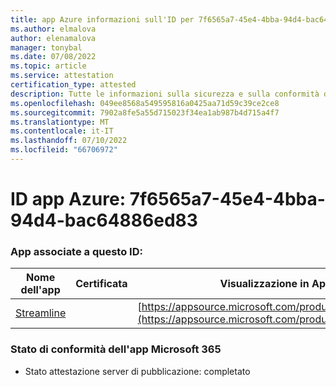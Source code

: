 ```yaml
---
title: app Azure informazioni sull'ID per 7f6565a7-45e4-4bba-94d4-bac64886ed83
ms.author: elmalova
author: elenamalova
manager: tonybal
ms.date: 07/08/2022
ms.topic: article
ms.service: attestation
certification_type: attested
description: Tutte le informazioni sulla sicurezza e sulla conformità disponibili per 7f6565a7-45e4-4bba-94d4-bac64886ed83.
ms.openlocfilehash: 049ee8568a549595816a0425aa71d59c39ce2ce8
ms.sourcegitcommit: 7902a8fe5a55d715023f34ea1ab987b4d715a4f7
ms.translationtype: MT
ms.contentlocale: it-IT
ms.lasthandoff: 07/10/2022
ms.locfileid: "66706972"
---
```

# <a name="azure-app-id-7f6565a7-45e4-4bba-94d4-bac64886ed83"></a>ID app Azure: 7f6565a7-45e4-4bba-94d4-bac64886ed83


### <a name="apps-associated-with-this-id"></a>App associate a questo ID:
| **Nome dell'app** | **Certificata** | **Visualizzazione in AppSource** |
|--------------|---------------|-----------------------|
| [Streamline](../forward/WA200004100.md) |  | [https://appsource.microsoft.com/product/office/WA200004100](https://appsource.microsoft.com/product/office/WA200004100) |

### <a name="microsoft-365-app-compliance-status"></a>Stato di conformità dell'app Microsoft 365
- Stato attestazione server di pubblicazione: completato
